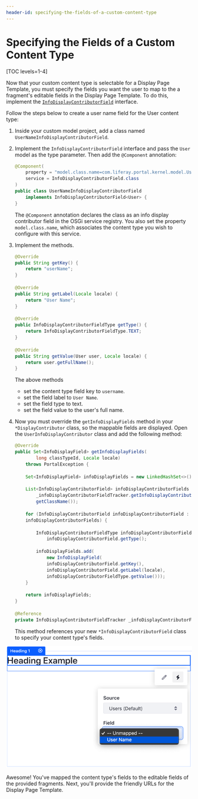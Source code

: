 ```yaml
---
header-id: specifying-the-fields-of-a-custom-content-type
---
```


# Specifying the Fields of a Custom Content Type

[TOC levels=1-4]

Now that your custom content type is selectable for a Display Page Template, you
must specify the fields you want the user to map to the a fragment's editable
fields in the Display Page Template. To do this, implement the
[`InfoDisplayContributorField`](@app-ref@/info/2.0.0/javadocs/com/liferay/info/display/contributor/field/InfoDisplayContributorField.html)
interface.

Follow the steps below to create a user name field for the User content type:

1.  Inside your custom model project, add a class named
    `UserNameInfoDisplayContributorField`.

2.  Implement the `InfoDisplayContributorField` interface and pass the `User`
    model as the type parameter. Then add the `@Component` annotation:

    ```java
    @Component(
        property = "model.class.name=com.liferay.portal.kernel.model.User",
        service = InfoDisplayContributorField.class
    )
    public class UserNameInfoDisplayContributorField
        implements InfoDisplayContributorField<User> {
    }
    ```

    The `@Component` annotation declares the class as an info display
    contributor field in the OSGi service registry. You also set the property
    `model.class.name`, which associates the content type you wish to configure
    with this service.

3.  Implement the methods.

    ```java
    @Override
    public String getKey() {
        return "userName";
    }

    @Override
    public String getLabel(Locale locale) {
        return "User Name";
    }

    @Override
    public InfoDisplayContributorFieldType getType() {
        return InfoDisplayContributorFieldType.TEXT;
    }

    @Override
    public String getValue(User user, Locale locale) {
        return user.getFullName();
    }
    ```

    The above methods

    - set the content type field key to `username`.
    - set the field label to `User Name`.
    - set the field type to text.
    - set the field value to the user's full name.

4.  Now you must override the `getInfoDisplayFields` method in your
    `*DisplayContributor` class, so the mappable fields are displayed. Open the
    `UserInfoDisplayContributor` class and add the following method:

    ```java
    @Override
    public Set<InfoDisplayField> getInfoDisplayFields(
            long classTypeId, Locale locale)
        throws PortalException {

        Set<InfoDisplayField> infoDisplayFields = new LinkedHashSet<>();

        List<InfoDisplayContributorField> infoDisplayContributorFields =
            _infoDisplayContributorFieldTracker.getInfoDisplayContributorFields(
            getClassName());

        for (InfoDisplayContributorField infoDisplayContributorField :
        infoDisplayContributorFields) {

            InfoDisplayContributorFieldType infoDisplayContributorFieldType =
                infoDisplayContributorField.getType();

            infoDisplayFields.add(
                new InfoDisplayField(
                infoDisplayContributorField.getKey(),
                infoDisplayContributorField.getLabel(locale),
                infoDisplayContributorFieldType.getValue()));
        }

        return infoDisplayFields;
    }

    @Reference
    private InfoDisplayContributorFieldTracker _infoDisplayContributorFieldTracker;
    ```

    This method references your new `*InfoDisplayContributorField` class to
    specify your content type's fields.

![Figure 1: After creating the `*InfoDisplayContributorField` class, your custom content type has a new field to map.](../../../images/content-type-custom-fields.png)

Awesome! You've mapped the content type's fields to the editable fields of the
provided fragments. Next, you'll provide the friendly URLs for the Display Page
Template.

